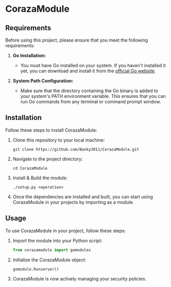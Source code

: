# CorazaModule

## Requirements

Before using this project, please ensure that you meet the following requirements:

1. **Go Installation:**
    - You must have Go installed on your system. If you haven't installed it yet, you can download and install it from the [official Go website](https://golang.org/).
    
2. **System Path Configuration:**
    - Make sure that the directory containing the Go binary is added to your system's PATH environment variable. This ensures that you can run Go commands from any terminal or command prompt window.


## Installation
Follow these steps to install CorazaModule:

1. Clone this repository to your local machine:
    ```
    git clone https://github.com/Banky3011/CorazaModule.git
    ```

2. Navigate to the project directory:
    ```
    cd CorazaModule
    ```

3. Install & Build the module:
    ```
    ./setup.py <operation>
    ```

4. Once the dependencies are installed and built, you can start using CorazaModule in your projects by importing as a module.

## Usage
To use CorazaModule in your project, follow these steps:

1. Import the module into your Python script:
    ```python
    from corazamodule import gomodules
    ```

2. Initialize the CorazaModule object:
    ```python
    gomodule.Runserver()
    ```
5. CorazaModule is now actively managing your security policies.

